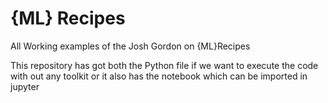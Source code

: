 # {ML} Recipes
All Working examples of the Josh Gordon on {ML}Recipes

This repository has got both the Python file if we want to execute the code with out any toolkit or it also has the notebook which can be imported in jupyter
